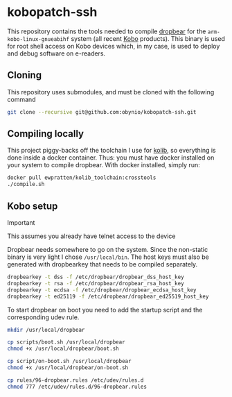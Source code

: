 # kobopatch-ssh

This repository contains the tools needed to compile [dropbear](https://matt.ucc.asn.au/dropbear/dropbear.html) for the `arm-kobo-linux-gnueabihf` system (all recent [Kobo](https://www.kobo.com/) products). This binary is used for root shell access on Kobo devices which, in my case, is used to deploy and debug software on e-readers.

## Cloning

This repository uses submodules, and must be cloned with the following command

```sh
git clone --recursive git@github.com:obynio/kobopatch-ssh.git
```

## Compiling locally

This project piggy-backs off the toolchain I use for [kolib](https://github.com/Ewpratten/kolib), so everything is done inside a docker container. Thus: you must have docker installed on your system to compile dropbear. With docker installed, simply run:

```sh
docker pull ewpratten/kolib_toolchain:crosstools
./compile.sh
```

## Kobo setup

> [!IMPORTANT]  
> This assumes you already have telnet access to the device

Dropbear needs somewhere to go on the system. Since the non-static binary is very light I chose `/usr/local/bin`. The host keys must also be generated with dropbearkey that needs to be compiled separately.

```sh
dropbearkey -t dss -f /etc/dropbear/dropbear_dss_host_key
dropbearkey -t rsa -f /etc/dropbear/dropbear_rsa_host_key
dropbearkey -t ecdsa -f /etc/dropbear/dropbear_ecdsa_host_key
dropbearkey -t ed25119 -f /etc/dropbear/dropbear_ed25519_host_key
```

To start dropbear on boot you need to add the startup script and the corresponding udev rule.

```sh
mkdir /usr/local/dropbear

cp scripts/boot.sh /usr/local/dropbear
chmod +x /usr/local/dropbear/boot.sh

cp script/on-boot.sh /usr/local/dropbear
chmod +x /usr/local/dropbear/on-boot.sh

cp rules/96-dropbear.rules /etc/udev/rules.d
chmod 777 /etc/udev/rules.d/96-dropbear.rules
```
